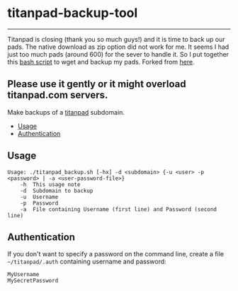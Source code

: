 # titanpad-backup-tool

---
Titanpad is closing (thank you so much guys!) and it is time to back up our pads.
The native download as zip option did not work for me. It seems I had just too much pads (around 600) for the sever to handle it.
So I put together this [bash script](https://github.com/AlfaSchz/titanpad-backup-tool) to wget and backup my pads. Forked from [here](https://github.com/domenkozar/titanpad-backup-tool/blob/master/titanpad_backup.sh).

Please use it gently or it might overload titanpad.com servers.
---

Make backups of a [titanpad](https://github.com/titanpad/titanpad) subdomain.

<!-- BEGIN-MARKDOWN-TOC -->
* [Usage](#usage)
* [Authentication](#authentication)

<!-- END-MARKDOWN-TOC -->

## Usage

```
Usage: ./titanpad_backup.sh [-hx] -d <subdomain> {-u <user> -p <password> | -a <user-password-file>}
	-h	This usage note
	-d	Subdomain to backup
	-u	Username
	-p	Password
	-a	File containing Username (first line) and Password (second line)
```

## Authentication

If you don't want to specify a password on the command line, create a file `~/titanpad/.auth` containing username and password:

```
MyUsername
MySecretPassword
```
